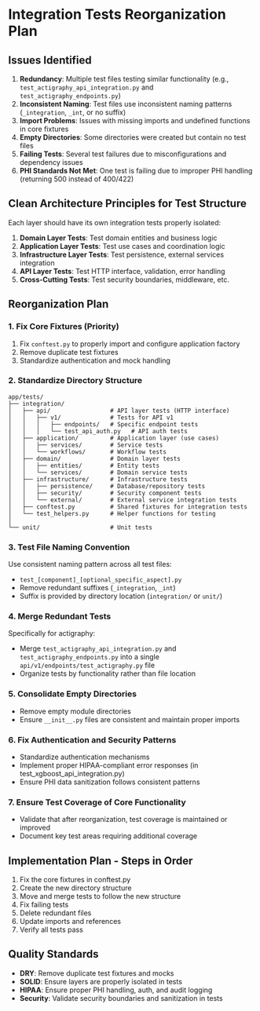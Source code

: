 # Integration Tests Reorganization Plan

## Issues Identified

1. **Redundancy**: Multiple test files testing similar functionality (e.g., `test_actigraphy_api_integration.py` and `test_actigraphy_endpoints.py`)
2. **Inconsistent Naming**: Test files use inconsistent naming patterns (`_integration`, `_int`, or no suffix)
3. **Import Problems**: Issues with missing imports and undefined functions in core fixtures
4. **Empty Directories**: Some directories were created but contain no test files
5. **Failing Tests**: Several test failures due to misconfigurations and dependency issues
6. **PHI Standards Not Met**: One test is failing due to improper PHI handling (returning 500 instead of 400/422)

## Clean Architecture Principles for Test Structure

Each layer should have its own integration tests properly isolated:

1. **Domain Layer Tests**: Test domain entities and business logic  
2. **Application Layer Tests**: Test use cases and coordination logic
3. **Infrastructure Layer Tests**: Test persistence, external services integration
4. **API Layer Tests**: Test HTTP interface, validation, error handling
5. **Cross-Cutting Tests**: Test security boundaries, middleware, etc.

## Reorganization Plan

### 1. Fix Core Fixtures (Priority)

1. Fix `conftest.py` to properly import and configure application factory
2. Remove duplicate test fixtures
3. Standardize authentication and mock handling

### 2. Standardize Directory Structure

```
app/tests/
├── integration/
│   ├── api/                 # API layer tests (HTTP interface)
│   │   ├── v1/              # Tests for API v1
│   │   │   ├── endpoints/   # Specific endpoint tests
│   │   │   └── test_api_auth.py   # API auth tests
│   ├── application/         # Application layer (use cases)
│   │   ├── services/        # Service tests
│   │   └── workflows/       # Workflow tests
│   ├── domain/              # Domain layer tests
│   │   ├── entities/        # Entity tests
│   │   └── services/        # Domain service tests
│   ├── infrastructure/      # Infrastructure tests
│   │   ├── persistence/     # Database/repository tests
│   │   ├── security/        # Security component tests
│   │   └── external/        # External service integration tests
│   ├── conftest.py          # Shared fixtures for integration tests
│   └── test_helpers.py      # Helper functions for testing
│
└── unit/                    # Unit tests
```

### 3. Test File Naming Convention

Use consistent naming pattern across all test files:

- `test_[component]_[optional_specific_aspect].py`
- Remove redundant suffixes (`_integration`, `_int`)
- Suffix is provided by directory location (`integration/` or `unit/`)

### 4. Merge Redundant Tests

Specifically for actigraphy:
- Merge `test_actigraphy_api_integration.py` and `test_actigraphy_endpoints.py` into a single `api/v1/endpoints/test_actigraphy.py` file
- Organize tests by functionality rather than file location

### 5. Consolidate Empty Directories

- Remove empty module directories
- Ensure `__init__.py` files are consistent and maintain proper imports

### 6. Fix Authentication and Security Patterns

- Standardize authentication mechanisms
- Implement proper HIPAA-compliant error responses (in test_xgboost_api_integration.py)
- Ensure PHI data sanitization follows consistent patterns

### 7. Ensure Test Coverage of Core Functionality

- Validate that after reorganization, test coverage is maintained or improved
- Document key test areas requiring additional coverage

## Implementation Plan - Steps in Order

1. Fix the core fixtures in conftest.py
2. Create the new directory structure
3. Move and merge tests to follow the new structure
4. Fix failing tests
5. Delete redundant files
6. Update imports and references
7. Verify all tests pass

## Quality Standards

- **DRY**: Remove duplicate test fixtures and mocks
- **SOLID**: Ensure layers are properly isolated in tests
- **HIPAA**: Ensure proper PHI handling, auth, and audit logging
- **Security**: Validate security boundaries and sanitization in tests 